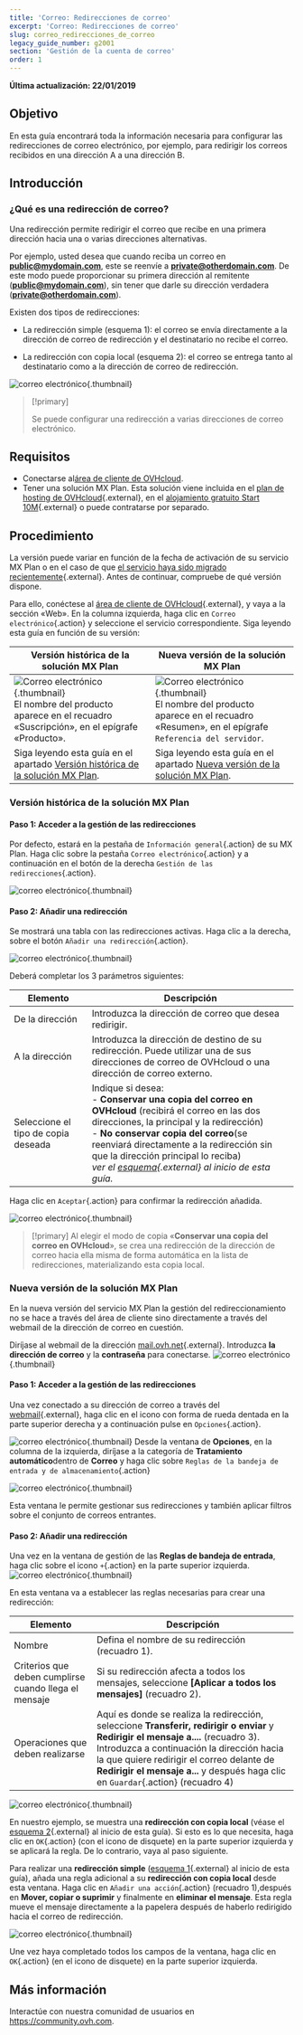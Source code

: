 ```yaml
---
title: 'Correo: Redirecciones de correo'
excerpt: 'Correo: Redirecciones de correo'
slug: correo_redirecciones_de_correo
legacy_guide_number: g2001
section: 'Gestión de la cuenta de correo'
order: 1
---
```


**Última actualización: 22/01/2019**

## Objetivo

En esta guía encontrará toda la información necesaria para configurar las redirecciones de correo electrónico, por ejemplo, para redirigir los correos recibidos en una dirección A a una dirección B.

## Introducción

### ¿Qué es una redirección de correo?

Una redirección permite redirigir el correo que recibe en una primera dirección hacia una o varias direcciones alternativas.

Por ejemplo, usted desea que cuando reciba un correo en **public@mydomain.com**, este se reenvíe a **private@otherdomain.com**. De este modo puede proporcionar su primera dirección al remitente (**public@mydomain.com**), sin tener que darle su dirección verdadera (**private@otherdomain.com**).

Existen dos tipos de redirecciones: 

- La redirección simple (esquema 1): el correo se envía directamente a la dirección de correo de redirección y el destinatario no recibe el correo. 

- La redirección con copia local (esquema 2): el correo se entrega tanto al destinatario como a la dirección de correo de redirección.

![correo electrónico](images/schema-redirect.png){.thumbnail}

> [!primary]
>
> Se puede configurar una redirección a varias direcciones de correo electrónico.

## Requisitos

- Conectarse al[área de cliente de OVHcloud](https://ca.ovh.com/auth/?action=gotomanager&from=https://www.ovh.com/world/&ovhSubsidiary=ws).
- Tener una solución MX Plan. Esta solución viene incluida en el [plan de hosting de OVHcloud](https://www.ovhcloud.com/es/web-hosting/){.external}, en el [alojamiento gratuito Start 10M](https://www.ovhcloud.com/es/domains/free-web-hosting/){.external} o puede contratarse por separado.

## Procedimiento

La versión puede variar en función de la fecha de activación de su servicio MX Plan o en el caso de que [el servicio haya sido migrado recientemente](https://www.ovhcloud.com/es/web-hosting/mxplan-migration/){.external}. Antes de continuar, compruebe de qué versión dispone. 

Para ello, conéctese al [área de cliente de OVHcloud](https://ca.ovh.com/auth/?action=gotomanager&from=https://www.ovh.com/world/&ovhSubsidiary=ws){.external}, y vaya a la sección «Web». En la columna izquierda, haga clic en `Correo electrónico`{.action} y seleccione el servicio correspondiente. Siga leyendo esta guía en función de su versión:

|Versión histórica de la solución MX Plan|Nueva versión de la solución MX Plan|
|---|---|
|![Correo electrónico](images/mxplan-starter-legacy.png){.thumbnail}<br> El nombre del producto aparece en el recuadro «Suscripción», en el epígrafe «Producto».|![Correo electrónico](images/mxplan-starter-new.png){.thumbnail}<br>El nombre del producto aparece en el recuadro «Resumen», en el epígrafe `Referencia del servidor`.|
|Siga leyendo esta guía en el apartado [Versión histórica de la solución MX Plan](./#version-historica-de-la-solucion-mx-plan).|Siga leyendo esta guía en el apartado [Nueva versión de la solución MX Plan](./#nueva-version-de-la-solucion-mx-plan_1).|

### Versión histórica de la solución MX Plan

#### Paso 1: Acceder a la gestión de las redirecciones
Por defecto, estará en la pestaña de `Información general`{.action} de su MX Plan. Haga clic sobre la pestaña `Correo electrónico`{.action} y a continuación en el botón de la derecha `Gestión de las redirecciones`{.action}.

![correo electrónico](images/mxplan-legacy-1.png){.thumbnail}


#### Paso 2: Añadir una redirección

Se mostrará una tabla con las redirecciones activas. Haga clic a la derecha, sobre el botón `Añadir una redirección`{.action}.

![correo electrónico](images/mxplan-legacy-2.png){.thumbnail}

Deberá completar los 3 parámetros siguientes:

|Elemento|Descripción| 
|---|---|  
|De la dirección |Introduzca la dirección de correo que desea redirigir.|  
|A la dirección|Introduzca la dirección de destino de su redirección. Puede utilizar una de sus direcciones de correo de OVHcloud o una dirección de correo externo.|
|Seleccione el tipo de copia deseada|Indique si desea: <br> - **Conservar una copia del correo en OVHcloud** (recibirá el correo en las dos direcciones, la principal y la redirección) <br> - **No conservar copia del correo**(se reenviará directamente a la redirección sin que la dirección principal lo reciba) <br> *ver el [esquema](./#introduccion){.external} al inicio de esta guía.*|

Haga clic en `Aceptar`{.action} para confirmar la redirección añadida.

![correo electrónico](images/mxplan-legacy-3.png){.thumbnail}

> [!primary]
> Al elegir el modo de copia «**Conservar una copia del correo en OVHcloud**», se crea una redirección de la dirección de correo hacia ella misma de forma automática en la lista de
> redirecciones, materializando esta copia local.
> 

### Nueva versión de la solución MX Plan

En la nueva versión del servicio MX Plan la gestión del redireccionamiento no se hace a través del área de cliente sino directamente a través del webmail de la dirección de correo en cuestión.

Diríjase al webmail de la dirección [mail.ovh.net](https://www.ovh.com/es/mail/){.external}. Introduzca **la dirección de correo** y la **contraseña** para conectarse.
![correo electrónico](images/webmail.png){.thumbnail}

#### Paso 1: Acceder a la gestión de las redirecciones

Una vez conectado a su dirección de correo a través del [webmail](https://www.ovh.com/es/mail/){.external}, haga clic en el icono con forma de rueda dentada en la parte superior derecha y a continuación pulse en `Opciones`{.action}.

![correo electrónico](images/mxplan-new-1.png){.thumbnail}
Desde la ventana de **Opciones**, en la columna de la izquierda, diríjase a la categoría de **Tratamiento automático**dentro de **Correo** y haga clic sobre `Reglas de la bandeja de entrada y de almacenamiento`{.action} 

![correo electrónico](images/mxplan-new-2.png){.thumbnail}

Esta ventana le permite gestionar sus redirecciones y también aplicar filtros sobre el conjunto de correos entrantes.

#### Paso 2: Añadir una redirección

Una vez en la ventana de gestión de las **Reglas de bandeja de entrada**, haga clic sobre el icono `+`{.action} en la parte superior izquierda.
![correo electrónico](images/mxplan-new-3.png){.thumbnail}

En esta ventana va a establecer las reglas necesarias para crear una redirección:

|Elemento|Descripción| 
|---|---|  
|Nombre |Defina el nombre de su redirección (recuadro 1).|  
|Criterios que deben cumplirse cuando llega el mensaje| Si su redirección afecta a todos los mensajes, seleccione **\[Aplicar a todos los mensajes]** (recuadro 2).|
|Operaciones que deben realizarse|Aquí es donde se realiza la redirección, seleccione **Transferir, redirigir o enviar** y **Redirigir el mensaje a....** (recuadro 3). Introduzca a continuación la dirección hacia la que quiere redirigir el correo delante de **Redirigir el mensaje a...** y después haga clic en `Guardar`{.action} (recuadro 4)|


![correo electrónico](images/mxplan-new-4.png){.thumbnail}

En nuestro ejemplo, se muestra una **redirección con copia local** (véase el [esquema 2](./#introduccion){.external} al inicio de esta guía). Si esto es lo que necesita, haga clic en `OK`{.action} (con el icono de disquete) en la parte superior izquierda y se aplicará la regla. De lo contrario, vaya al paso siguiente.



Para realizar una **redirección simple** ([esquema 1](./#introduccion){.external} al inicio de esta guía), añada una regla adicional a su **redirección con copia local** desde esta ventana. Haga clic en `Añadir una acción`{.action} (recuadro 1),después en **Mover, copiar o suprimir** y finalmente en **eliminar el mensaje**. Esta regla mueve el mensaje directamente a la papelera después de haberlo redirigido hacia el correo de redirección.

![correo electrónico](images/mxplan-new-5.png){.thumbnail}

Une vez haya completado todos los campos de la ventana, haga clic en `OK`{.action} (en el icono de disquete) en la parte superior izquierda.

## Más información

Interactúe con nuestra comunidad de usuarios en <https://community.ovh.com>.